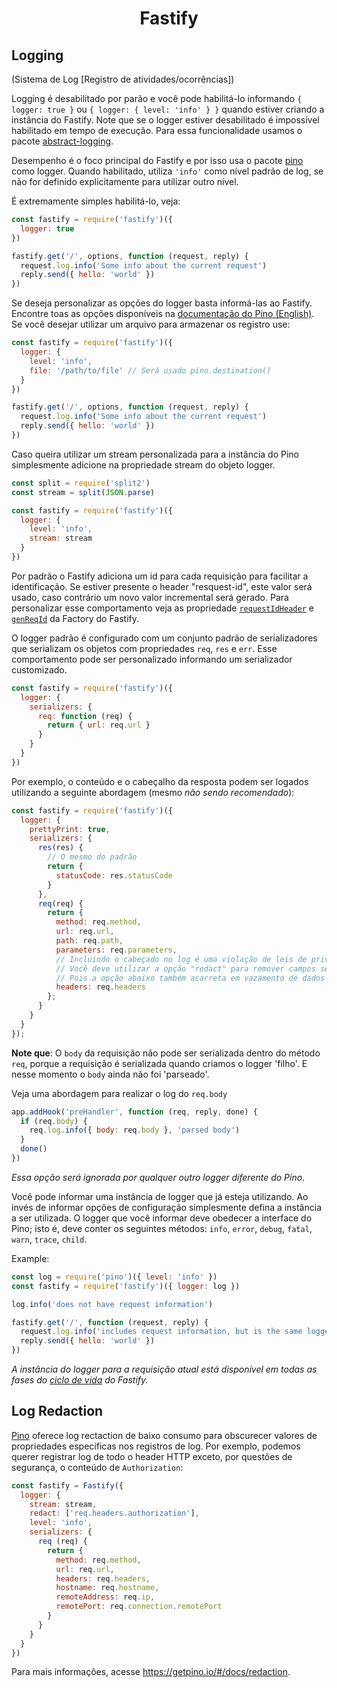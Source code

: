 <h1 align="center">Fastify</h1>

## Logging
(Sistema de Log [Registro de atividades/ocorrências])

Logging é desabilitado por parão e você pode habilitá-lo informando `{ logger: true }` ou `{ logger: { level: 'info' } }` quando estiver criando a instância do Fastify. Note que se o logger estiver desabilitado é impossível habilitado em tempo de execução. Para essa funcionalidade usamos o pacote [abstract-logging](https://www.npmjs.com/package/abstract-logging).

Desempenho é o foco principal do Fastify e por isso usa o pacote [pino](https://github.com/pinojs/pino) como logger. Quando habilitado, utiliza `'info'` como nível padrão de log, se não for definido explicitamente para utilizar outro nível.

É extremamente simples habilitá-lo, veja:

```js
const fastify = require('fastify')({
  logger: true
})

fastify.get('/', options, function (request, reply) {
  request.log.info('Some info about the current request')
  reply.send({ hello: 'world' })
})
```

Se deseja personalizar as opções do logger basta informá-las ao Fastify.
Encontre toas as opções disponíveis na [documentação do Pino (English)](https://github.com/pinojs/pino/blob/master/docs/api.md#pinooptions-stream). Se você desejar utilizar um arquivo para armazenar os registro use: 

```js
const fastify = require('fastify')({
  logger: {
    level: 'info',
    file: '/path/to/file' // Será usado pino.destination()
  }
})

fastify.get('/', options, function (request, reply) {
  request.log.info('Some info about the current request')
  reply.send({ hello: 'world' })
})
```

Caso queira utilizar um stream personalizada para a instância do Pino simplesmente adicione na propriedade stream do objeto logger.

```js
const split = require('split2')
const stream = split(JSON.parse)

const fastify = require('fastify')({
  logger: {
    level: 'info',
    stream: stream
  }
})
```

<a name="logging-request-id"></a>
Por padrão o Fastify adiciona um id para cada requisição para facilitar a identificação. Se estiver presente o header "resquest-id", este valor será usado, caso contrário um novo valor incremental será gerado. Para personalizar esse comportamento veja as propriedade [`requestIdHeader`](https://github.com/fastify/fastify/blob/master/docs/Server.md#factory-request-id-header) e [`genReqId`](https://github.com/fastify/fastify/blob/master/docs/Server.md#gen-request-id) da Factory do Fastify.

O logger padrão é configurado com um conjunto padrão de serializadores que serializam os objetos com propriedades `req`, `res` e `err`. Esse comportamento pode ser personalizado informando um serializador customizado.
```js
const fastify = require('fastify')({
  logger: {
    serializers: {
      req: function (req) {
        return { url: req.url }
      }
    }
  }
})
```
Por exemplo, o conteúdo e o cabeçalho da resposta podem ser logados utilizando a seguinte abordagem (mesmo *não sendo recomendado*):

```js
const fastify = require('fastify')({
  logger: {
    prettyPrint: true,
    serializers: {
      res(res) {
        // O mesmo do padrão
        return {
          statusCode: res.statusCode
        }
      },
      req(req) {
        return {
          method: req.method,
          url: req.url,
          path: req.path,
          parameters: req.parameters,
          // Incluindo o cabeçado no log é uma violação de leis de privacidade, ex. GDPR.
          // Você deve utilizar a opção "redact" para remover campos sensíveis.
          // Pois a opção abaixo também acarreta em vazamento de dados de autenticação.
          headers: req.headers
        };
      }
    }
  }
});
```
**Note que**: O `body` da requisição não pode ser serializada dentro do método `req`, porque a requisição é serializada quando criamos o logger 'filho'. E nesse momento o `body` ainda não foi 'parseado'.

Veja uma abordagem para realizar o log do `req.body`

```js
app.addHook('preHandler', function (req, reply, done) {
  if (req.body) {
    req.log.info({ body: req.body }, 'parsed body')
  }
  done()
})
```


*Essa opção será ignorada por qualquer outro logger diferente do Pino.*

Você pode informar uma instância de logger que já esteja utilizando. Ao invés de informar opções de configuração simplesmente defina a instância a ser utilizada.
O logger que você informar deve obedecer a interface do Pino; isto é, deve conter os seguintes métodos:
`info`, `error`, `debug`, `fatal`, `warn`, `trace`, `child`.

Example:

```js
const log = require('pino')({ level: 'info' })
const fastify = require('fastify')({ logger: log })

log.info('does not have request information')

fastify.get('/', function (request, reply) {
  request.log.info('includes request information, but is the same logger instance as `log`')
  reply.send({ hello: 'world' })
})
```

*A instância do logger para a requisição atual está disponível em todas as fases do [ciclo de vida](https://github.com/fastify/fastify/blob/master/docs/Lifecycle.md) do Fastify.*

## Log Redaction

[Pino](https://getpino.io) oferece log rectaction de baixo consumo para obscurecer valores de propriedades específicas nos registros de log.
Por exemplo, podemos querer registrar log de todo o header HTTP exceto, por questões de segurança, o conteúdo de `Authorization`:

```js
const fastify = Fastify({
  logger: {
    stream: stream,
    redact: ['req.headers.authorization'],
    level: 'info',
    serializers: {
      req (req) {
        return {
          method: req.method,
          url: req.url,
          headers: req.headers,
          hostname: req.hostname,
          remoteAddress: req.ip,
          remotePort: req.connection.remotePort
        }
      }
    }
  }
})
```

Para mais informações, acesse https://getpino.io/#/docs/redaction.
